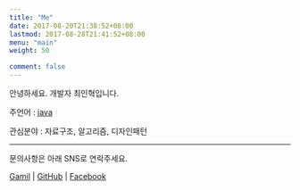 ```yaml
---
title: "Me"
date: 2017-08-20T21:38:52+08:00
lastmod: 2017-08-28T21:41:52+08:00
menu: "main"
weight: 50

comment: false
---
```


안녕하세요. 개발자 최인혁입니다.

주언어 : [java](https://java.com)

관심분야 : 자료구조, 알고리즘, 디자인패턴

---
문의사항은 아래 SNS로 연락주세요.


[Gamil](mailto:dlsgur1447@gmail.com)
|
[GitHub](https://github.com/inhyuck)
|
[Facebook](https://www.facebook.com/inhyuck.choi.549)


